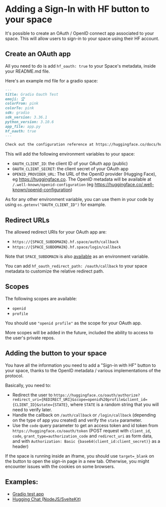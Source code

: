 # Adding a Sign-In with HF button to your space

It's possible to create an OAuth / OpenID connect app associated to your space. This will allow users to sign-in to your space using their HF account.

## Create an OAuth app

All you need to do is add `hf_oauth: true` to your Space's metadata, inside your README.md file.

Here's an example md file for a gradio space:

```markdown
---
title: Gradio Oauth Test
emoji: 🏆
colorFrom: pink
colorTo: pink
sdk: gradio
sdk_version: 3.36.1
python_version: 3.10.6
app_file: app.py
hf_oauth: true
---

Check out the configuration reference at https://huggingface.co/docs/hub/spaces-config-reference
```

This will add the following environment variables to your space:

- `OAUTH_CLIENT_ID`: the client ID of your OAuth app (public)
- `OAUTH_CLIENT_SECRET`: the client secret of your OAuth app
- `OPENID_PROVIDER_URL`: The URL of the OpenID provider (Hugging Face), eg <a href="https://huggingface.co">https://huggingface.co</a>. The OpenID metadata will be available at `/.well-known/openid-configuration` (eg <a href="https://huggingface.co/.well-known/openid-configuration">https://huggingface.co/.well-known/openid-configuration</a>)

As for any other environment variable, you can use them in your code by using `os.getenv("OAUTH_CLIENT_ID")` for example.

## Redirect URLs 

The allowed redirect URIs for your OAuth app are:

- `https://{SPACE_SUBDOMAIN}.hf.space/auth/callback`
- `https://{SPACE_SUBDOMAIN}.hf.space/login/callback`

Note that `SPACE_SUBDOMAIN` is also [available](https://huggingface.co/docs/hub/spaces-overview#helper-environment-variables) as an environment variable.

You can add `hf_oauth_redirect_path: /oauth/callback` to your space metadata to customize the relative redirect path.

## Scopes

The following scopes are available:

- `openid`
- `profile`

You should use `"openid profile"` as the scope for your OAuth app.

More scopes will be added in the future, included the ability to access to the user's private repos.

## Adding the button to your space

You have all the information you need to add a "Sign-in with HF" button to your space, thanks to the OpenID metadata / various implementations of the protocol.

Basically, you need to:

- Redirect the user to `https://huggingface.co/oauth/authorize?redirect_uri={REDIRECT_URI}&scope=openid%20profile&client_id={CLIENT_ID}&state={STATE}`, where `STATE` is a random string that you will need to verify later.
- Handle the callback on `/auth/callback` or `/login/callback` (depending on the type of app you created) and verify the `state` parameter.
- Use the `code` query parameter to get an access token and id token from `https://huggingface.co/oauth/token` (POST request with `client_id`, `code`, `grant_type=authorization_code` and `redirect_uri` as form data, and with `Authorization: Basic {base64(client_id:client_secret)}` as a header)

<Tip warning={true}>

If the space is running inside an iframe, you should use `target=_blank` on the button to open the sign-in page in a new tab. Otherwise, you might encounter issues with the cookies on some browsers.

</Tip>

## Examples:

- [Gradio test app](https://huggingface.co/spaces/Wauplin/gradio-oauth-test)
- [Hugging Chat (NodeJS/SvelteKit)](https://huggingface.co/spaces/coyotte508/chat-ui)
